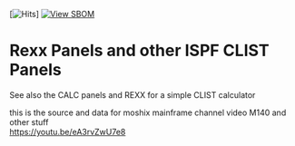 [![Hits](https://hits.seeyoufarm.com/api/count/incr/badge.svg?url=https%3A%2F%2Fgithub.com%2Fmoshix%2Frexxpanels&count_bg=%2379C83D&title_bg=%23555555&icon=&icon_color=%23E7E7E7&title=hits&edge_flat=false)]
[![View SBOM](https://img.shields.io/badge/sbom.sh-viewSBOM-blue?link=https%3A%2F%2Fsbom.sh%2F73635d8b-cbf0-42f7-8d1e-51ffd089c028)](https://sbom.sh/73635d8b-cbf0-42f7-8d1e-51ffd089c028)
<br>
# Rexx Panels and other ISPF CLIST Panels

See also the CALC panels and REXX for a simple CLIST calculator 

this is the source and data for moshix mainframe channel video M140 and other stuff  
https://youtu.be/eA3rvZwU7e8

